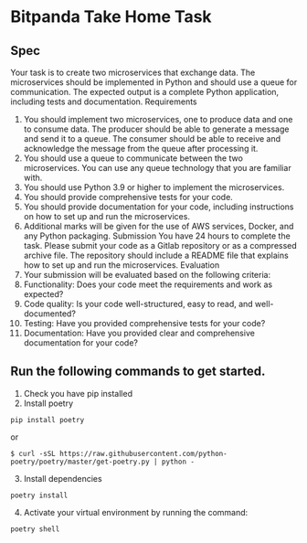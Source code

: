 # Bitpanda Take Home Task


## Spec
Your task is to create two microservices that exchange data. The microservices should be
implemented in Python and should use a queue for communication. The expected output is
a complete Python application, including tests and documentation.
Requirements
1. You should implement two microservices, one to produce data and one to consume
data. The producer should be able to generate a message and send it to a queue.
The consumer should be able to receive and acknowledge the message from the
queue after processing it.
2. You should use a queue to communicate between the two microservices. You can
use any queue technology that you are familiar with.
3. You should use Python 3.9 or higher to implement the microservices.
4. You should provide comprehensive tests for your code.
5. You should provide documentation for your code, including instructions on how to set
up and run the microservices.
6. Additional marks will be given for the use of AWS services, Docker, and any Python
packaging.
Submission
You have 24 hours to complete the task. Please submit your code as a Gitlab repository or
as a compressed archive file. The repository should include a README file that explains
how to set up and run the microservices.
Evaluation
1. Your submission will be evaluated based on the following criteria:
2. Functionality: Does your code meet the requirements and work as expected?
3. Code quality: Is your code well-structured, easy to read, and well-documented?
4. Testing: Have you provided comprehensive tests for your code?
5. Documentation: Have you provided clear and comprehensive documentation for your
code?


## Run the following commands to get started.

1. Check you have pip installed
2. Install poetry
```
pip install poetry
```
or
```angular2html
$ curl -sSL https://raw.githubusercontent.com/python-poetry/poetry/master/get-poetry.py | python -

```
3. Install dependencies
```angular2html
poetry install
```

4. Activate your virtual environment by running the command:
```angular2html
poetry shell
```